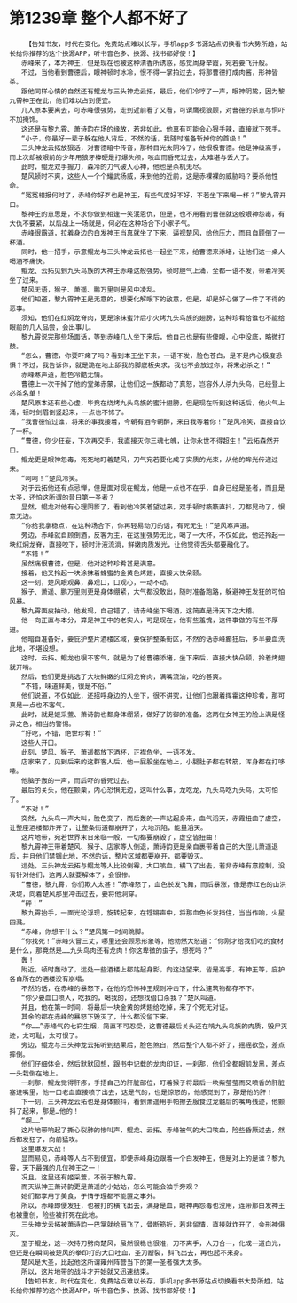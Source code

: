 # 第1239章 整个人都不好了
        【告知书友，时代在变化，免费站点难以长存，手机app多书源站点切换看书大势所趋，站长给你推荐的这个换源APP，听书音色多、换源、找书都好使！】
       赤峰来了，本为神王，但是现在也被这种清香所诱惑，感觉周身举霞，宛若要飞升般。
       不过，当他看到曹德后，眼神顿时冰冷，恨不得一掌拍过去，将那曹德打成肉酱，形神皆杀。
       跟他同样心情的自然还有鲲龙与三头神龙云拓，最后，他们冷哼了一声，眼神阴鸷，因为黎九霄神王在此，他们难以占到便宜。
       几人原本要离去，可赤峰很强势，走到近前看了又看，可谓鹰视狼顾，对曹德的杀意与恫吓不加掩饰。
       这还是有黎九霄、萧诗韵在场的缘故，若非如此，他真有可能会心狠手辣，直接就下死手。
       “小子，你最好一辈子躲在他人背后，不然的话，我随时准备斩掉你的首级！”
       三头神龙云拓放狠话，对曹德暗中传音，那种目光太阴冷了，他恨极曹德。他是神级高手，而上次却被眼前的少年用狼牙棒硬是打爆头颅，咳血而昏死过去，太难堪与丢人了。
       此时，鲲龙双手握刀，森冷的刀气破人心神，他也是杀机无尽。
       楚风顿时不爽，这些人一个个耀武扬威，来到他的近前，这是赤裸裸的威胁吗？要杀他性命。
       “冤冤相报何时了，赤峰你好歹也是神王，有些气度好不好，不若坐下来喝一杯？”黎九霄开口。
       黎神王的意思是，不求你做到相逢一笑泯恩仇，但是，也不用看到曹德就这般眼神怨毒，有大仇不要紧，以后战上一场就是，何必在这种场合下小家子气。
       赤峰很霸道，拉着身边的白发神王当真就坐了下来，逼视楚风，给他压力，而且自顾倒了一杯酒。
       同时，他一招手，示意鲲龙与三头神龙云拓也一起坐下来，给曹德来添堵，让他们这一桌人喝酒不痛快。
       鲲龙、云拓见到九头鸟族的大神王赤峰这般强势，顿时胆气上涌，全都一语不发，带着冷笑坐了过来。
       楚风无语，猴子、萧遥、鹏万里则是风中凌乱。
       他们知道，黎九霄神王是无意的，想要化解眼下的敌意，但是，却是好心做了一件了不得的恶事。
       须知，他们在红焖龙脊肉，更是涂抹蜜汁后小火烤九头鸟族的翅膀，这种珍肴给谁也不能给眼前的几人品尝，会出事儿。
       黎九霄说完那些场面话，等到赤峰几人坐下来后，他自己也是有些傻眼，心中没底，略微打鼓。
       “怎么，曹德，你要吓瘫了吗？看到本王坐下来，一语不发，脸色苍白，是不是内心极度恐惧？不过，我告诉你，就是跪在地上舔我的脚底板央求，我也不会放过你，将来必杀之！”
       赤峰寒声道，脸色冷酷无情。
       曹德上一次干掉了他的堂弟赤蒙，让他们这一族都动了真怒，岂容外人杀九头鸟，已经登上必杀名单！
       楚风原本还有些心虚，毕竟在烧烤九头鸟族的蜜汁翅膀，但是现在听到这种话后，他火气上涌，顿时剑眉倒竖起来，一点也不怵了。
       “我曹德怕过谁，将来的事我接着，今朝有酒今朝醉，来日我等着你！”楚风冷笑，直接自饮了一杯。
       “曹德，你少狂妄，下次再交手，我直接灭你三魂七魄，让你永世不得超生！”云拓森然开口。
       鲲龙更是眼神怨毒，死死地盯着楚风，刀气宛若要化成了实质的光束，从他的眸光传递过来。
       “呵呵！”楚风冷笑。
       对于云拓他还有点忌惮，但是面对现在鲲龙，他是一点也不在乎，自身已经是圣者，而且是大圣，还怕这所谓的昔日第一圣者？
       显然，鲲龙对他有心理阴影了，看到他冷笑着望过来，双手顿时簌簌直抖，刀都晃动了，恨意无边。
       “你给我拿稳点，在这种场合下，你再轻易动刀的话，有死无生！”楚风寒声道。
       旁边，赤峰就自顾倒酒，反客为主，在这里强势无比，喝了一大杯，不仅如此，他还拎起一块红焖龙脊，直接咬下，顿时汁液流淌，鲜嫩肉质发光，让他觉得舌头都要融化了。
       “不错！”
       虽然痛恨曹德，但是，他对这种珍肴甚是满意。
       接着，他又拎起一块涂抹着蜂蜜的金黄色烤翅，直接大快朵颐。
       这一刻，楚风眼观鼻，鼻观口，口观心，一动不动。
       猴子、萧遥、鹏万里则更是身体绷紧，大气都没敢出，随时准备跑路，躲避神王发狂的可怕风暴。
       黎九霄面皮抽动，他发现，自己错了，请赤峰坐下喝酒，这简直是滑天下之大稽。
       他一向正直与本分，算是神王中的老实人，可是现在，他有些羞愧，这件事做的有些不厚道。
       他暗自准备好，要庇护整片酒楼区域，要保护整条街区，不然的话赤峰癫狂后，多半要血洗此地，不堪设想。
       这时，云拓、鲲龙也很不客气，就是为了给曹德添堵，坐下来后，直接大快朵颐，拎着烤翅就开啃。
       然后，他们更是挑选了大块鲜嫩的红焖龙脊肉，满嘴流油，吃的甚爽。
       “不错，味道鲜美，很是不俗。”
       他们说道，不仅如此，还招呼身边的人坐下，很不讲究，让他们也跟着挥霍这种珍肴，那可真是一点也不客气。
       此时，就是姬采萱、萧诗韵也都身体绷紧，做好了防御的准备，这两位女神王的脸上满是怪异之色，相当的警惕。
       “好吃，不错，绝世珍肴！”
       这些人开口。
       此刻，楚风、猴子、萧遥都放下酒杯，正襟危坐，一语不发。
       店家来了，见到后来的这群客人后，他一屁股坐在地上，小腿肚子都在转筋，浑身都在打哆嗦。
       他脑子轰的一声，而后吓的昏死过去。
       最后的关头，他在颤栗，内心恐惧无边，这叫什么事，龙吃龙，九头鸟吃九头鸟，太可怕了。
       “不对！”
       突然，九头鸟一声大叫，脸色变了，而后轰的一声站起身来，血气滔天，赤霞扭曲了虚空，让整座酒楼都炸开了，让整条街道都崩开了，大地沉陷，能量滔天。
       这片地带，宛若世界末日来临一般，一切都要崩毁了，虚空皆扭曲！
       黎九霄神王带着楚风、猴子、店家等人倒退，萧诗韵更是亲自裹带着自己的大侄儿萧遥退后，并且他们禁锢此地，不然的话，整片区域都要崩开，都要毁灭。
       远处，三头神龙云拓与鲲龙等人比较倒霉，大口咳血，横飞了出去，若非赤峰有意控制，没有针对他们，这两人就要解体了，会很惨。
       “曹德，黎九霄，你们欺人太甚！”赤峰怒了，血色长发飞舞，而后暴涨，像是赤红色的山洪决堤，向着楚风那里冲击过去，要将他洞穿。
       “砰！”
       黎九霄抬手，一面光轮浮现，旋转起来，在铿锵声中，将那血色长发挡住，当当作响，火星四溅。
       “赤峰，你想干什么？”楚风第一时间跳脚。
       “你找死！”赤峰火冒三丈，哪里还会顾忌形象等，他勃然大怒道：“你刚才给我们吃的食材是什么，那竟然是……九头鸟肉还有龙肉！你这卑微的虫子，想死吗？”
       轰！
       附近，顿时轰动了，远处一些酒楼上都站起身影，向这边望来，皆是高手，有神王等，庇护各自所在的酒楼没有崩塌。
       不然的话，在赤峰的暴怒下，在他的恐怖神王规则冲击下，什么建筑物都存不下。
       “你少要血口喷人，吃我的，喝我的，还想找借口杀我？”楚风叫道。
       并且，他在第一时间，将最后一块金黄的烤翅给吃掉，来了个死无对证。
       其余的都在赤峰的暴怒下毁灭了，什么都没留下来。
       “你……”赤峰气的七窍生烟，简直不可忍受，这曹德最后关头还在啃九头鸟族的肉质，毁尸灭迹，太可耻，太可恨了。
       旁边，鲲龙与三头神龙云拓听到结果后，脸色煞白，然后整个人都不好了，摇摇欲坠，差点摔倒。
       他们仔细体会，然后默默回想，跟书中记载的龙肉印证，一刹那，他们全都眼前发黑，差点一头栽倒在地上。
       一刹那，鲲龙觉得肝疼，手捂自己的肝脏部位，盯着猴子将最后一块紫莹莹而又喷香的肝脏塞进嘴里，他一口老血直接喷了出去，这是气的，也是惊怒的，他感觉到了，那是他的肝！
       下一刻，三头神龙云拓也是身体颤抖，看到萧遥用手帕擦去服食过龙髓后的嘴角残迹，他颤抖了起来，那是…他的！
       “啊……”
       这片地带响起了撕心裂肺的惨叫声，鲲龙、云拓、赤峰被气的大口咳血，险些昏厥过去，然后都发狂了，向前猛攻。
       这里爆发大战！
       显而易见，赤峰等人占不到便宜，即便赤峰身边跟着一个白发神王，但是对上的是谁？黎九霄，天下最强的几位神王之一！
       况且，这里还有姬采萱，不弱于黎九霄。
       而天纵神王萧诗韵更是萧遥的小姑姑，怎么可能会袖手旁观？
       她们都享用了美食，于情于理都不能置之事外。
       所以，赤峰即便发狂，也被打的横飞出去，满身是血，眼神再怨毒也没用，连带那白发神王也被重创，险些被打死在此地。
       三头神龙云拓被萧诗韵一巴掌就给扇飞了，骨断筋折，若非留情，直接就炸开了，会形神俱灭。
       至于鲲龙，这一次持刀劈向楚风，虽然很稳也很准，刀不离手，人刀合一，化成一道白光，但还是在瞬间被楚风的拳印打的大口吐血，圣刀断裂，斜飞出去，再也起不来身。
       楚风是大圣，比起他这所谓雍州阵营当下的第一圣者强大太多。
       所以，这片地带的战斗才开始就又迅速结束。
       【告知书友，时代在变化，免费站点难以长存，手机app多书源站点切换看书大势所趋，站长给你推荐的这个换源APP，听书音色多、换源、找书都好使！】